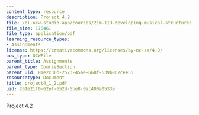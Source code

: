 ```yaml
---
content_type: resource
description: Project 4.2
file: /ol-ocw-studio-app/courses/21m-113-developing-musical-structures-fall-2002/261e21f062ef652d5be80ac400a0533e_project4_1_2.pdf
file_size: 176461
file_type: application/pdf
learning_resource_types:
- Assignments
license: https://creativecommons.org/licenses/by-nc-sa/4.0/
ocw_type: OCWFile
parent_title: Assignments
parent_type: CourseSection
parent_uid: 81e2c30b-2573-45ae-668f-639b862cee55
resourcetype: Document
title: project4_1_2.pdf
uid: 261e21f0-62ef-652d-5be8-0ac400a0533e
---
```

Project 4.2